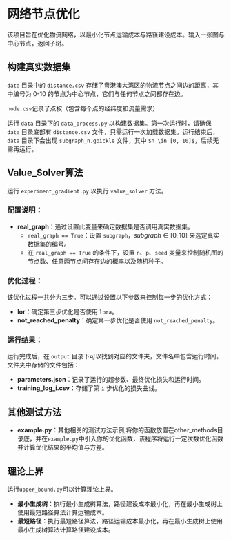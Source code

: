 # 网络节点优化

该项目旨在优化物流网络，以最小化节点运输成本与路径建设成本。输入一张图与中心节点，返回子树。

## 构建真实数据集

`data` 目录中的 `distance.csv` 存储了粤港澳大湾区的物流节点之间边的距离，其中编号为 0-10 的节点为中心节点，它们与任何节点之间都存在边。

`node.csv`记录了点权（包含每个点的经纬度和流量需求）

运行 `data` 目录下的 `data_process.py` 以构建数据集。第一次运行时，请确保 `data` 目录底部有 `distance.csv` 文件，只需运行一次加载数据集。运行结束后，`data` 目录下会出现 `subgraph_n.gpickle` 文件，其中 `$n \in [0, 10]$`，后续无需再运行。

## Value_Solver算法

运行 `experiment_gradient.py` 以执行 `value_solver` 方法。

### 配置说明：

- **real_graph**：通过设置此变量来确定数据集是否调用真实数据集。
  - `real_graph == True`：设置 `subgraph`，$subgraph \in [0, 10]$ 来选定真实数据集的编号。
  - 在 `real_graph == True` 的条件下，设置 `n`、`p`、`seed` 变量来控制随机图的节点数、任意两节点间存在边的概率以及随机种子。

### 优化过程：

该优化过程一共分为三步。可以通过设置以下参数来控制每一步的优化方式：
- **lor**：确定第三步优化是否使用 `lora`。
- **not_reached_penalty**：确定第一步优化是否使用 `not_reached_penalty`。

### 运行结果：

运行完成后，在 `output` 目录下可以找到对应的文件夹，文件名中包含运行时间。文件夹中存储的文件包括：
- **parameters.json**：记录了运行的超参数、最终优化损失和运行时间。
- **training_log_i.csv**：存储了第 `i` 步优化的损失曲线。

## 其他测试方法

- **example.py**：其他相关的测试方法示例,将你的函数放置在other_methods目录底，并在`example.py`中引入你的优化函数，该程序将运行一定次数优化函数并计算优化结果的平均值与方差。

##  理论上界

运行`upper_bound.py`可以计算理论上界。
- **最小生成树**：执行最小生成树算法，路径建设成本最小化，再在最小生成树上使用最短路径算法计算运输成本。
- **最短路径**：执行最短路径算法，路径运输成本最小化，再在最小生成树上使用最小生成树算法计算路径建设成本。
